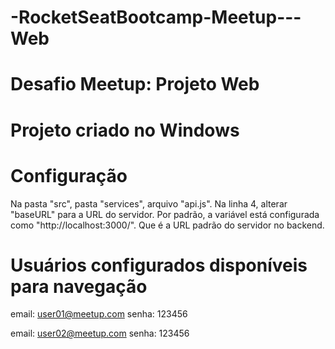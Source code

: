 # -RocketSeatBootcamp-Meetup---Web

# Desafio Meetup: Projeto Web

# Projeto criado no Windows

# Configuração

Na pasta "src", pasta "services", arquivo "api.js". Na linha 4, alterar "baseURL" para a URL do servidor.
Por padrão, a variável está configurada como "http://localhost:3000/". Que é a URL padrão do servidor no backend.

# Usuários configurados disponíveis para navegação

email: user01@meetup.com
senha: 123456

email: user02@meetup.com
senha: 123456
